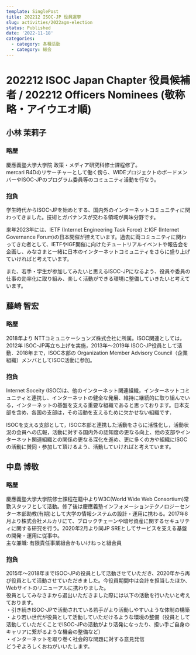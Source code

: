 ```yaml
---
template: SinglePost
title: 202212 ISOC-JP 役員選挙
slug: activities/2022agm-election
status: Published
date: '2022-11-18'
categories:
  - category: 各種活動
  - category: 総会
---
```


# 202212 ISOC Japan Chapter 役員候補者 / 202212 Officers Nominees (敬称略・アイウエオ順)

## 小林 茉莉子

### 略歴

慶應義塾大学大学院 政策・メディア研究科修士課程修了。  
mercari R4Dのリサーチャーとして働く傍ら、WIDEプロジェクトのボードメンバーやISOC-JPのプログラム委員等のコミュニティ活動を行なう。

### 抱負

学生時代からISOC-JPを始めとする、国内外のインターネットコミュニティに関わってきました。技術とガバナンスが交わる領域が興味分野です。

来年2023年には、IETF (Internet Engineering Task Force) とIGF (Internet Governance Forum)の日本開催が控えています。過去に両コミュニティに関わってきた者として、IETFやIGF開催に向けたチュートリアルイベントや報告会を企画し、みなさまと一緒に日本のインターネットコミュニティをさらに盛り上げていければと考えています。

また、若手・学生が参加してみたいと思えるISOC-JPになるよう、役員や委員の仕事の効率化に取り組み、楽しく活動ができる環境に整備していきたいと考えています。

## 藤崎 智宏

### 略歴

2018年より NTTコミュニケーションズ株式会社に所属。ISOC関連としては，2012年 ISOC-JP再立ち上げを実施，2013年〜2019年 ISOC-JP役員として活動．2018年まで，ISOC本部の Organization Member Advisory Council（企業組織）メンバとしてISOC活動に参加。

### 抱負

Internet Soceity (ISOC)は、他のインターネット関連組織，インターネットコミュニティと連携し、インターネットの健全な発展、維持に継続的に取り組んでいる，インターネットの基盤を支える重要な組織であると思っております。日本支部を含め，各国の支部は，その活動を支えるために欠かせない組織です．

ISOCを支える支部として，ISOC本部と連携した活動をさらに活性化し，活動状況の会員への広報，活動に対する国内外の認知度の更なる向上、他の支部やインターネット関連組織との関係の更なる深化を進め、更に多くの方や組織にISOCの活動に賛同・参加して頂けるよう、活動していければと考えています。

## 中島 博敬

### 略歴

慶應義塾大学大学院修士課程在籍中よりW3C(World Wide Web Consortium)常勤スタッフとして活動。修了後は慶應義塾インフォメーションテクノロジーセンター本部助教(有期)として大学の情報システムの設計・運用に携わる。2017年8月より株式会社メルカリにて、ブロックチェーンや暗号資産に関するセキュリティに関する研究を行う。2020年2月より同JP SREとしてサービスを支える基盤の開発・運用に従事中。  
主な兼職: 有限責任事業組合かもいけねっと組合員

### 抱負

2015年〜2018年までISOC-JPの役員として活動させていただき、2020年から再び役員として活動させていただきました。今役員期間中は会計を担当したほか、Webサイトのリニューアルに携わりました。  
役員としてみなさまから選出いただきました際には以下の活動を行いたいと考えております。  
・引き続きISOC-JPで活動されている若手がより活動しやすいような体制の構築  
・より若い世代が役員として活動していただけるような環境の整備（役員として活動していただくことでISOC-JPの活動がより活発になったり、担い手ご自身のキャリアに繋がるような機会の整備など）  
・インターネットを取り巻く社会的な問題に対する意見発信  
どうぞよろしくおねがいいたします。